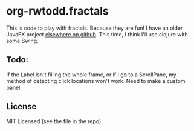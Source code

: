 # org-rwtodd.fractals

This is code to play with fractals. Because they are fun!  I have an
older JavaFX project [elsewhere on
github](https://github.com/rwtodd/Java.JFXMandelbrot).  This time, I
think I'll use clojure with some Swing.

## Todo:

If the Label isn't filling the whole frame, or if I go to a
ScrollPane, my method of detecting click locations won't work.  Need
to make a custom panel.

## License

MIT Licensed (see the file in the repo)
